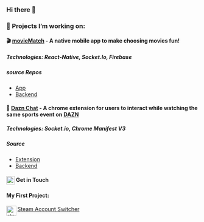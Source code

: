 ### Hi there 👋

### 🔭 Projects I’m working on: 

#### 🎬 [movieMatch](https://github.com/Mr0cket/movieMatch) - A native mobile app to make choosing movies fun!
##### Technologies: React-Native, Socket.Io, Firebase
##### source Repos
  - [App](https://github.com/Mr0cket/movieMatch)
  - [Backend](https://github.com/Mr0cket/movieMatch-backend)

#### 💬 [Dazn Chat](https://github.com/Mr0cket/dazn-chat) - A chrome extension for users to interact while watching the same sports event on [DAZN](https://www.dazn.com/)

##### Technologies: Socket.io, Chrome Manifest V3
 
##### Source
  - [Extension](https://github.com/Mr0cket/dazn-chat)
  - [Backend](https://github.com/Mr0cket/dazn-chat-server)
  
#### [<img align="center" alt="linkedin logo" width="22px" src="https://www.flaticon.com/svg/static/icons/svg/61/61109.svg"/>](https://www.linkedin.com/in/milo-silva/)   Get in Touch


#### My First Project:

<img align="left" alt="steam logo" width="26px" src="https://static.wikia.nocookie.net/logopedia/images/5/56/Steam_Icon_2014.svg" />[ Steam Account Switcher](https://github.com/Mr0cket/Steam-Account-Switcher)
<!--
**Mr0cket/Mr0cket** is a ✨ _special_ ✨ repository because its `README.md` (this file) appears on your GitHub profile.

Here are some ideas to get you started:

- 🔭 I’m currently working on ...
- 🌱 I’m currently learning ...
- 👯 I’m looking to collaborate on ...
- 🤔 I’m looking for help with ...
- 💬 Ask me about ...
- 📫 How to reach me: ...
- 😄 Pronouns: ...
- ⚡ Fun fact: ...
-->
